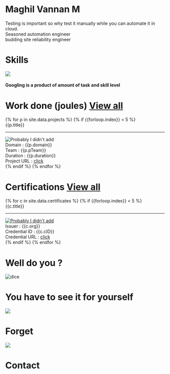 <div class="flex-center">
  <!---<div class="center" style="width:350px;">
    <img class="dp" src="{{site.baseurl}}/images/harold.jpg">
    <div class="quote">
      <div>Developing webpages from scratch is fun</div>
      <div class="author"> ~ Maghil Vannan M</div>
    </div>
  </div> --->
  <div id='container'></div>
  <div class="leftside block-head">
    <h1 class="heading">Maghil Vannan M</h1>
    <div class="para flex-column">
      <div>Testing is important so why test it manually while you can automate it in cloud.</div>
      <div>Seasoned automation engineer</div>
      <div>budding site reliability engineer</div>
    </div>
  </div>
  <div class="grand-parent">
    <h1 class="heading">Skills</h1>
    <div class ="parent-margin">
      <img class ="chart" src="{{site.baseurl}}/images/skillChart.png">
      <div class ="center-hor">
        <h4>Googling is a product of amount of task and skill level</h4>
      </div>
    </div>
  </div>
  <div class="grand-parent">
    <h1 class="heading">Work done (joules) 
      <a href="{{site.baseurl}}/projects" class="btn btn-github"><span class="icon"></span>View all</a> 
    </h1>
    <div class="parent">
      {% for p in site.data.projects %}
        {% if {{forloop.index}} < 5 %}  <!-- for loop starts from 1-->
          <div class="child">
            <div class="title">{{p.title}}</div>
            <hr class="seperator">
            <div><img class="certificate-img" src="{{site.baseurl}}/images/projects/{{p.pImg}}" alt="Probably I didn't add"></div>
            <div>Domain : {{p.domain}}</div>
            <div>Team : {{p.pTeam}}</div>   
            <div>Duration : {{p.duration}}</div>                 
            <div>Project URL : <a class="course" href="{{p.pURL}}">click</a></div>
          </div>
        {% endif %}
      {% endfor %}
    </div>
  </div>
  <div class="grand-parent">
    <h1 class="heading">Certifications  
      <a href="{{site.baseurl}}/certificates" class="btn btn-github"><span class="icon"></span>View all</a>
    </h1>
    <div class="parent">
      {% for c in site.data.certificates %}
        {% if {{forloop.index}} < 5 %}
          <div class="child">
            <div class="title">{{c.title}}</div>
            <hr class="seperator">
            <div>
              <a href="{{site.baseurl}}/images/certificates/{{c.cImg}}" >
                <img class="certificate-img" src="{{site.baseurl}}/images/certificates/{{c.cImg}}" alt="Probably I didn't add">
              </a>
            </div>
            <div>Issuer : {{c.org}}</div>
            <div>Credential ID : {{c.cID}}</div>
            <div>Credential URL : <a class="course" href="{{c.cURL}}">click</a></div>
          </div>
        {% endif %}
      {% endfor %}
    </div>
  <div>
  <div class="grand-parent">
    <h1 class="heading">Well do you ?</h1>
    <div class="parent-margin">
      <div class="dice-child">
        <img onclick="thoughts()" class ="dice" src="{{site.baseurl}}/images/random1.png" alt="dice">
      </div>
      <div class ="random-post center-hor">
        <div id="idea"></div>
      </div>
    </div>
  </div>
  <div class="grand-parent">
    <h1 class="heading"> You have to see it for yourself </h1>
    <div class="parent-margin">      
      <div class="pill-child">
        <img onclick="forget()" class="pill" src="{{site.baseurl}}/images/blue.png"><h1 class="pill-text">Forget</h1>
      </div>
      <div class="pill-child">
        <img onclick="contact()" class="pill" src="{{site.baseurl}}/images/red.png"><h1 class="pill-text">Contact</h1>
      </div>
    </div>
  </div>
</div>

